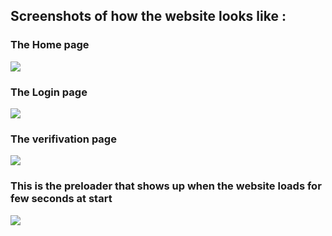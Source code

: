 ## Screenshots of how the website looks like :

### The Home page

![](https://res.cloudinary.com/dcykxiua2/image/upload/v1605711800/index_ymviyn.png)

### The Login page

![](https://res.cloudinary.com/dcykxiua2/image/upload/v1605711799/login_ihnenb.png)

### The verifivation page

![](https://res.cloudinary.com/dcykxiua2/image/upload/v1605711799/verify_vhb8iu.png)

### This is the preloader that shows up when the website loads for few seconds at start

![](https://res.cloudinary.com/dcykxiua2/image/upload/v1605712208/preloader_o9kt6z.png)
